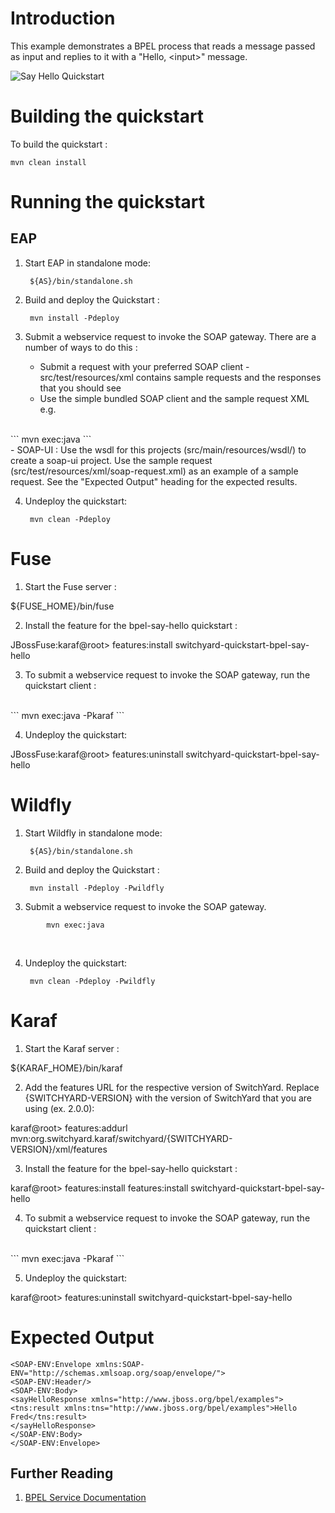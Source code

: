 Introduction
============

This example demonstrates a BPEL process that reads a message passed as input and 
replies to it with a "Hello, &lt;input&gt;" message.

![Say Hello Quickstart](https://github.com/jboss-switchyard/quickstarts/raw/master/bpel-service/say_hello/bpel-say-hello.jpg)


Building the quickstart
======================

To build the quickstart :

```
mvn clean install
```


Running the quickstart
======================


EAP
----------

1. Start EAP in standalone mode:

        ${AS}/bin/standalone.sh

2. Build and deploy the Quickstart : 

        mvn install -Pdeploy

3. Submit a webservice request to invoke the SOAP gateway.  There are a number of ways to do this :
   - Submit a request with your preferred SOAP client - src/test/resources/xml contains sample 
     requests and the responses that you should see
   - Use the simple bundled SOAP client and the sample request XML e.g.
<br/>
```
mvn exec:java
```
<br/>
    - SOAP-UI : Use the wsdl for this projects (src/main/resources/wsdl/) to create a soap-ui project.  
      Use the sample request (src/test/resources/xml/soap-request.xml) as an example of a sample 
      request.     See the "Expected Output" heading for the expected results.

4. Undeploy the quickstart:

        mvn clean -Pdeploy


Fuse
=================================

1. Start the Fuse server :

${FUSE_HOME}/bin/fuse

2. Install the feature for the bpel-say-hello quickstart :

JBossFuse:karaf@root> features:install switchyard-quickstart-bpel-say-hello

3. To submit a webservice request to invoke the SOAP gateway, run the quickstart client :
<br/>
```
mvn exec:java -Pkaraf
```
<br/>

4. Undeploy the quickstart:

JBossFuse:karaf@root> features:uninstall switchyard-quickstart-bpel-say-hello



Wildfly
=================================

1. Start Wildfly in standalone mode:

        ${AS}/bin/standalone.sh

2. Build and deploy the Quickstart : 

        mvn install -Pdeploy -Pwildfly

3. Submit a webservice request to invoke the SOAP gateway. 
```
        mvn exec:java
```
<br/>

4. Undeploy the quickstart:

        mvn clean -Pdeploy -Pwildfly


Karaf
=================================

1. Start the Karaf server :

${KARAF_HOME}/bin/karaf

2. Add the features URL for the respective version of SwitchYard.   Replace {SWITCHYARD-VERSION}
with the version of SwitchYard that you are using (ex. 2.0.0): 

karaf@root> features:addurl mvn:org.switchyard.karaf/switchyard/{SWITCHYARD-VERSION}/xml/features

3. Install the feature for the bpel-say-hello quickstart :

karaf@root> features:install features:install switchyard-quickstart-bpel-say-hello

4. To submit a webservice request to invoke the SOAP gateway, run the quickstart client :
<br/>
```
mvn exec:java -Pkaraf
```
<br/>

5. Undeploy the quickstart:

karaf@root> features:uninstall switchyard-quickstart-bpel-say-hello


Expected Output
===============

```
<SOAP-ENV:Envelope xmlns:SOAP-ENV="http://schemas.xmlsoap.org/soap/envelope/">
<SOAP-ENV:Header/>
<SOAP-ENV:Body>
<sayHelloResponse xmlns="http://www.jboss.org/bpel/examples">
<tns:result xmlns:tns="http://www.jboss.org/bpel/examples">Hello Fred</tns:result>
</sayHelloResponse>
</SOAP-ENV:Body>
</SOAP-ENV:Envelope>
```

## Further Reading

1. [BPEL Service Documentation](https://docs.jboss.org/author/display/SWITCHYARD/BPEL)
